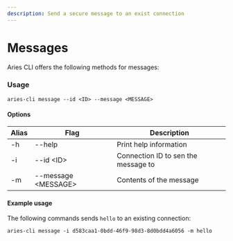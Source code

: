 ```yaml
---
description: Send a secure message to an exist connection
---
```


# Messages

Aries CLI offers the following methods for messages:

### Usage

```
aries-cli message --id <ID> --message <MESSAGE>
```

#### Options

| Alias | Flag                 | Description                         |
| ----- | -------------------- | ----------------------------------- |
| -h    | --help               | Print help information              |
| -i    | --id \<ID>           | Connection ID to sen the message to |
| -m    | --message \<MESSAGE> | Contents of the message             |

#### Example usage

The following commands sends `hello` to an existing connection:

```
aries-cli message -i d583caa1-0bdd-46f9-98d3-8d0bdd4a6056 -m hello
```
